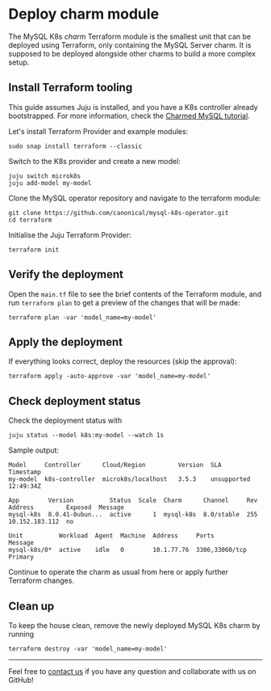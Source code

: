 # Deploy charm module

The MySQL K8s _charm_ Terraform module is the smallest unit that can be deployed using Terraform,
only containing the MySQL Server charm. It is supposed to be deployed alongside other charms
to build a more complex setup.

## Install Terraform tooling

This guide assumes Juju is installed, and you have a K8s controller already bootstrapped. For more information, check the [Charmed MySQL tutorial](/tutorial/index).

Let's install Terraform Provider and example modules:
```shell
sudo snap install terraform --classic
```

Switch to the K8s provider and create a new model:
```shell
juju switch microk8s
juju add-model my-model
```

Clone the MySQL operator repository and navigate to the terraform module:
```shell
git clone https://github.com/canonical/mysql-k8s-operator.git
cd terraform
```

Initialise the Juju Terraform Provider:
```shell
terraform init
```

## Verify the deployment

Open the `main.tf` file to see the brief contents of the Terraform module, and run `terraform plan` to get a preview of the changes that will be made:

```shell
terraform plan -var 'model_name=my-model'
```

## Apply the deployment

If everything looks correct, deploy the resources (skip the approval):

```shell
terraform apply -auto-approve -var 'model_name=my-model'
```

## Check deployment status

Check the deployment status with 

```shell
juju status --model k8s:my-model --watch 1s
```

Sample output:

```shell
Model     Controller      Cloud/Region         Version  SLA          Timestamp
my-model  k8s-controller  microk8s/localhost   3.5.3    unsupported  12:49:34Z

App        Version          Status  Scale  Charm      Channel     Rev  Address         Exposed  Message
mysql-k8s  8.0.41-0ubun...  active      1  mysql-k8s  8.0/stable  255  10.152.183.112  no

Unit          Workload  Agent  Machine  Address     Ports           Message
mysql-k8s/0*  active    idle   0        10.1.77.76  3306,33060/tcp  Primary
```

Continue to operate the charm as usual from here or apply further Terraform changes.

## Clean up

To keep the house clean, remove the newly deployed MySQL K8s charm by running
```shell
terraform destroy -var 'model_name=my-model'
```

---

Feel free to [contact us](/reference/contacts) if you have any question and collaborate with us on GitHub!
